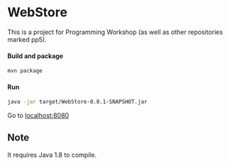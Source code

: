 # WebStore
This is a project for Programming Workshop (as well as other repositories marked pp5).

#### Build and package
```bash
mvn package
```

#### Run
```bash
java -jar target/WebStore-0.0.1-SNAPSHOT.jar
```
Go to <localhost:8080>

## Note
It requires Java 1.8 to compile.